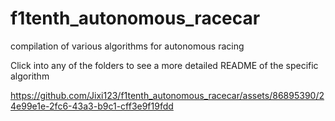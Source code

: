 # f1tenth_autonomous_racecar
compilation of various algorithms for autonomous racing

Click into any of the folders to see a more detailed README of the specific algorithm 


https://github.com/Jixi123/f1tenth_autonomous_racecar/assets/86895390/24e99e1e-2fc6-43a3-b9c1-cff3e9f19fdd

